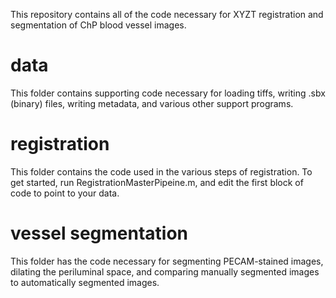 This repository contains all of the code necessary for XYZT registration and segmentation of ChP blood vessel images.

# data
This folder contains supporting code necessary for loading tiffs, writing .sbx (binary) files, writing metadata, and various other support programs.

# registration
This folder contains the code used in the various steps of registration. To get started, run RegistrationMasterPipeine.m, and edit the first block of code to point to your data.

# vessel segmentation
This folder has the code necessary for segmenting PECAM-stained images, dilating the periluminal space, and comparing manually segmented images to automatically segmented images.

